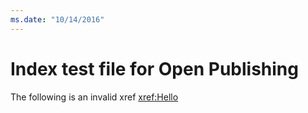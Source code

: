 ```yaml
---
ms.date: "10/14/2016"
---
```


# Index test file for Open Publishing

The following is an invalid xref <xref:Hello>
